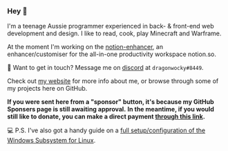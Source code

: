 
### Hey :wave:

I'm a teenage Aussie programmer experienced in back- & front-end web development and design.
I like to read, cook, play Minecraft and Warframe.

At the moment I'm working on the [notion-enhancer](https://notion-enhancer.github.io),
an enhancer/customiser for the all-in-one productivity workspace notion.so.

💬 Want to get in touch? Message me on [discord](https://dsc.bio/dragnwocky) at `dragonwocky#8449`.

Check out [my website](https://dragonwocky.me/) for more info about me, or browse through some of my projects here on GitHub.

**If you were sent here from a "sponsor" button, it's because my GitHub Sponsers page is still awaiting approval.**
**In the meantime, if you would still like to donate, you can make a direct payment [through this link](https://buy.stripe.com/00gdR93R6csIgDKeUV).**

💻 P.S. I've also got a handy guide on a [full setup/configuration of the Windows Subsystem for Linux](https://dragonwocky.notion.site/wsl-setup-4f75134e465a48f6ab3446f62ade914b).
